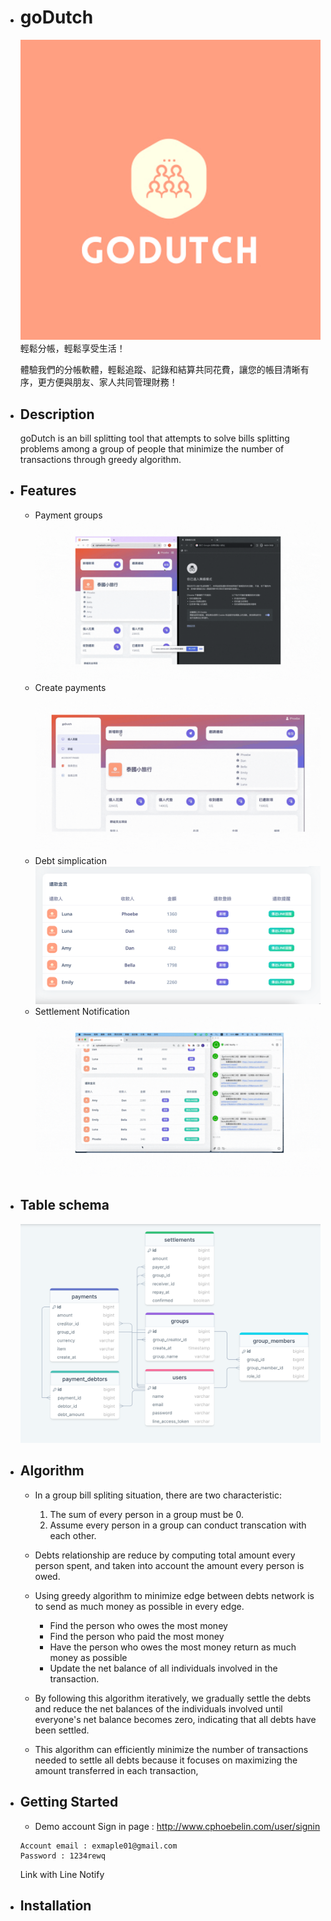 - # goDutch

  ![logo](/build/assets/img/team-1.jpg)
  輕鬆分帳，輕鬆享受生活！

  體驗我們的分帳軟體，輕鬆追蹤、記錄和結算共同花費，讓您的帳目清晰有序，更方便與朋友、家人共同管理財務！

- ## Description
  goDutch is an bill splitting tool that attempts to solve bills splitting problems among a group of people that minimize the number of transactions through greedy algorithm.
- ## Features
  - Payment groups
    ![group_invite_gif](/build/assets/img/group_invite.gif)
  - Create payments
    ![create_payment_gif](/build/assets/img/create_payment.gif)
  - Debt simplication
    ![settlements](/build/assets/img/settlements.png)
  - Settlement Notification
    ![line_notify_gif](/build/assets/img/Line_notify.gif)
- ## Table schema
  ![table_schema](/build/assets/img/table_schema.png)
- ## Algorithm

  - In a group bill spliting situation, there are two characteristic:
    1. The sum of every person in a group must be 0.
    2. Assume every person in a group can conduct transcation with each other.
  - Debts relationship are reduce by computing total amount every person spent, and taken into account the amount every person is owed.
  - Using greedy algorithm to minimize edge between debts network is to send as much money as possible in every edge.
    - Find the person who owes the most money
    - Find the person who paid the most money
    - Have the person who owes the most money return as much money as possible
    - Update the net balance of all individuals involved in the transaction.
  - By following this algorithm iteratively, we gradually settle the debts and reduce the net balances of the individuals involved until everyone's net balance becomes zero, indicating that all debts have been settled.

  - This algorithm can efficiently minimize the number of transactions needed to settle all debts because it focuses on maximizing the amount transferred in each transaction,

- ## Getting Started

  - Demo account
    Sign in page : http://www.cphoebelin.com/user/signin

  ```
  Account email : exmaple01@gmail.com
  Password : 1234rewq
  ```

  Link with Line Notify

- ## Installation
